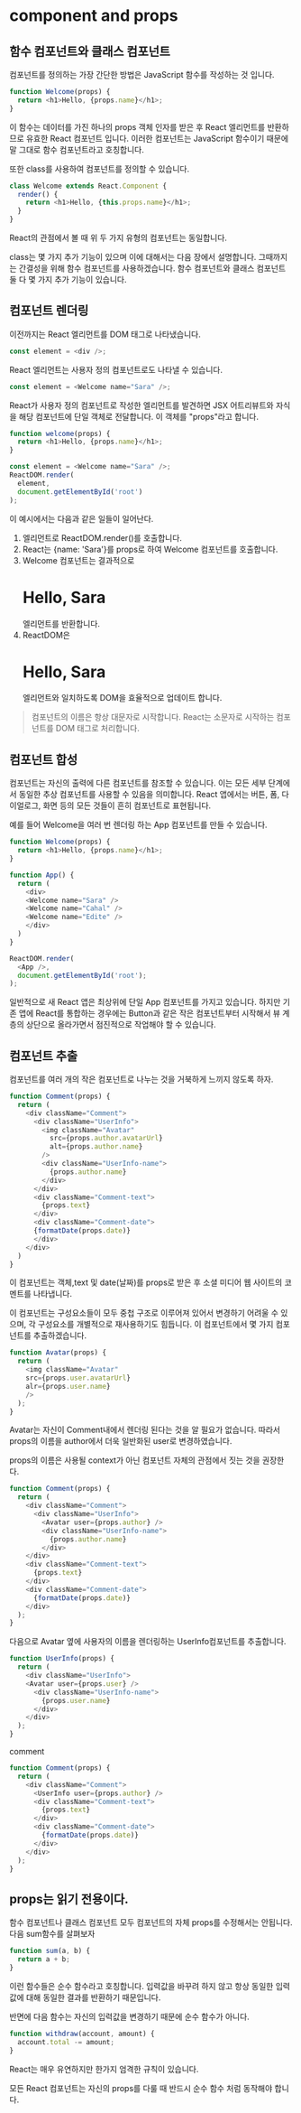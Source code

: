 # component and props


## 함수 컴포넌트와 클래스 컴포넌트

컴포넌트를 정의하는 가장 간단한 방법은 JavaScript 함수를 작성하는 것 입니다.
```js
function Welcome(props) {
  return <h1>Hello, {props.name}</h1>;
}
```

이 함수는 데이터를 가진 하나의 props 객체 인자를 받은 후 React 엘리먼트를 반환하므로 유효한 React 컴포넌트 입니다. 이러한 컴포넌트는 JavaScript 함수이기 때문에 말 그대로 함수 컴포넌트라고 호칭합니다.

또한 class를 사용하여 컴포넌트를 정의할 수 있습니다.

```js
class Welcome extends React.Component {
  render() {
    return <h1>Hello, {this.props.name}</h1>;
  }
}
```
React의 관점에서 볼 때 위 두 가지 유형의 컴포넌트는 동일합니다.

class는 몇 가지 추가 기능이 있으며 이에 대해서는 다음 장에서 설명합니다. 그때까지는 간결성을 위해 함수 컴포넌트를 사용하겠습니다. 함수 컴포넌트와 클래스 컴포넌트 둘 다 몇 가지 추가 기능이 있습니다.

## 컴포넌트 렌더링

이전까지는 React 엘리먼트를 DOM 태그로 나타냈습니다.

```js
const element = <div />;
```

React 엘리먼트는 사용자 정의 컴포넌트로도 나타낼 수 있습니다.

```js
const element = <Welcome name="Sara" />;
```

React가 사용자 정의 컴포넌트로 작성한 엘리먼트를 발견하면 JSX 어트리뷰트와 자식을 해당 컴포넌트에 단일 객체로 전달합니다. 이 객체를 "props"라고 합니다.

```js
function welcome(props) {
  return <h1>Hello, {props.name}</h1>;
}

const element = <Welcome name="Sara" />;
ReactDOM.render(
  element,
  document.getElementById('root')
);

```

이 예시에서는 다음과 같은 일들이 일어난다.

1. <Welcome name="Sara" />엘리먼트로 ReactDOM.render()를 호출합니다.
2. React는 {name: 'Sara'}를 props로 하여 Welcome 컴포넌트를 호출합니다.
3. Welcome 컴포넌트는 결과적으로 <h1>Hello, Sara</h1>엘리먼트를 반환합니다.
4. ReactDOM은 <h1>Hello, Sara</h1>엘리먼트와 일치하도록 DOM을 효율적으로 업데이트 합니다.

> 컴포넌트의 이름은 항상 대문자로 시작합니다. 
  React는 소문자로 시작하는 컴포넌트를 DOM 태그로 처리합니다.

## 컴포넌트 합성

컴포넌트는 자신의 출력에 다른 컴포넌트를 참조할 수 있습니다. 이는 모든 세부 단계에서 동일한 추상 컴포넌트를 사용할 수 있음을 의미합니다. React 앱에서는 버튼, 폼, 다이얼로그, 화면 등의 모든 것들이 흔히 컴포넌트로 표현됩니다.

예를 들어 Welcome을 여러 번 렌더링 하는 App 컴포넌트를 만들 수 있습니다.

```js
function Welcome(props) {
  return <h1>Hello, {props.name}</h1>;
}

function App() {
  return (
    <div>
    <Welcome name="Sara" />
    <Welcome name="Cahal" />
    <Welcome name="Edite" />
    </div>
  )
}

ReactDOM.render(
  <App />,
  document.getElementById('root');
);
```

일반적으로 새 React 앱은 최상위에 단일 App 컴포넌트를 가지고 있습니다. 하지만 기존 앱에 React를 통합하는 경우에는 Button과 같은 작은 컴포넌트부터 시작해서 뷰 계층의 상단으로 올라가면서 점진적으로 작업해야 할 수 있습니다.

## 컴포넌트 추출

컴포넌트를 여러 개의 작은 컴포넌트로 나누는 것을 거북하게 느끼지 않도록 하자.

```js
function Comment(props) {
  return (
    <div className="Comment">
      <div className="UserInfo">
        <img className="Avatar"
          src={props.author.avatarUrl}
          alt={props.author.name}
        />
        <div className="UserInfo-name">
          {props.author.name}
        </div>
      </div>
      <div className="Comment-text">
        {props.text}
      </div>
      <div className="Comment-date">
      {formatDate(props.date)}
      </div>
    </div>
  )
}
```

이 컴포넌트는 객체,text 및 date(날짜)를 props로 받은 후 소셜 미디어 웹 사이트의 코멘트를 나타냅니다.

이 컴포넌트는 구성요소들이 모두 중첩 구조로 이루어져 있어서 변경하기 어려울 수 있으며, 각 구성요소를 개별적으로 재사용하기도 힘듭니다. 이 컴포넌트에서 몇 가지 컴포넌트를 추출하겠습니다.

```js
function Avatar(props) {
  return (
    <img className="Avatar" 
    src={props.user.avatarUrl} 
    alr={props.user.name}
    />
  );
}
```

Avatar는 자신이 Comment내에서 렌더링 된다는 것을 알 필요가 없습니다. 따라서 props의 이름을 author에서 더욱 일반화된 user로 변경하였습니다.

props의 이름은 사용될 context가 아닌 컴포넌트 자체의 관점에서 짓는 것을 권장한다.

```js
function Comment(props) {
  return (
    <div className="Comment">
      <div className="UserInfo">
        <Avatar user={props.author} />
        <div className="UserInfo-name">
          {props.author.name}
        </div>
    </div>
    <div className="Comment-text">
      {props.text}
    </div>
    <div className="Comment-date">
      {formatDate(props.date)}
    </div>
  );
}
```

다음으로 Avatar 옆에 사용자의 이름을 렌더링하는 UserInfo컴포넌트를 추출합니다.

```js
function UserInfo(props) {
  return (
    <div className="UserInfo">
    <Avatar user={props.user} />
      <div className="UserInfo-name">
        {props.user.name}
      </div>
    </div>
  );
}
```
comment

```js
function Comment(props) {
  return (
    <div className="Comment">
      <UserInfo user={props.author} />
      <div className="Comment-text">
        {props.text}
      </div>
      <div className="Comment-date">
        {formatDate(props.date)}
      </div>
    </div>
  );
}
```

## props는 읽기 전용이다.

함수 컴포넌트나 클래스 컴포넌트 모두 컴포넌트의 자체 props를 수정해서는 안됩니다. 다음 sum함수를 살펴보자

```js
function sum(a, b) {
  return a + b;
}
```
이런 함수들은 순수 함수라고 호칭합니다. 입력값을 바꾸려 하지 않고 항상 동일한 입력값에 대해 동일한 결과를 반환하기 때문입니다.

반면에 다음 함수는 자신의 입력값을 변경하기 때문에 순수 함수가 아니다.

```js
function withdraw(account, amount) {
  account.total -= amount;
}
```

React는 매우 유연하지만 한가지 엄격한 규칙이 있습니다.

모든 React 컴포넌트는 자신의 props를 다룰 때 반드시 순수 함수 처럼 동작해야 합니다.
